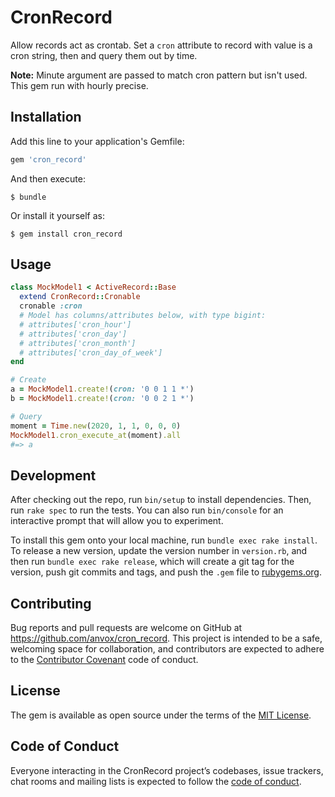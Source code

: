 # CronRecord

Allow records act as crontab. Set a `cron` attribute to record with value is a cron string, then and query them out by time.

__Note:__ Minute argument are passed to match cron pattern but isn't used. This gem run with hourly precise.

## Installation

Add this line to your application's Gemfile:

```ruby
gem 'cron_record'
```

And then execute:

    $ bundle

Or install it yourself as:

    $ gem install cron_record

## Usage

```ruby
class MockModel1 < ActiveRecord::Base
  extend CronRecord::Cronable
  cronable :cron
  # Model has columns/attributes below, with type bigint:
  # attributes['cron_hour']
  # attributes['cron_day']
  # attributes['cron_month']
  # attributes['cron_day_of_week']
end

# Create
a = MockModel1.create!(cron: '0 0 1 1 *')
b = MockModel1.create!(cron: '0 0 2 1 *')

# Query
moment = Time.new(2020, 1, 1, 0, 0, 0)
MockModel1.cron_execute_at(moment).all
#=> a
```

## Development

After checking out the repo, run `bin/setup` to install dependencies. Then, run `rake spec` to run the tests. You can also run `bin/console` for an interactive prompt that will allow you to experiment.

To install this gem onto your local machine, run `bundle exec rake install`. To release a new version, update the version number in `version.rb`, and then run `bundle exec rake release`, which will create a git tag for the version, push git commits and tags, and push the `.gem` file to [rubygems.org](https://rubygems.org).

## Contributing

Bug reports and pull requests are welcome on GitHub at https://github.com/anvox/cron_record. This project is intended to be a safe, welcoming space for collaboration, and contributors are expected to adhere to the [Contributor Covenant](http://contributor-covenant.org) code of conduct.

## License

The gem is available as open source under the terms of the [MIT License](https://opensource.org/licenses/MIT).

## Code of Conduct

Everyone interacting in the CronRecord project’s codebases, issue trackers, chat rooms and mailing lists is expected to follow the [code of conduct](https://github.com/anvox/cron_record/blob/master/CODE_OF_CONDUCT.md).
